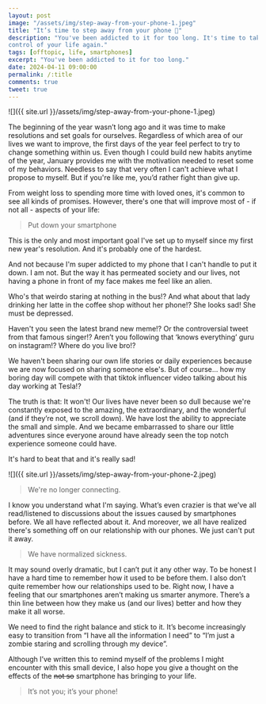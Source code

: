 ```yaml
---
layout: post
image: "/assets/img/step-away-from-your-phone-1.jpeg"
title: "It’s time to step away from your phone 📱"
description: "You've been addicted to it for too long. It's time to take the
control of your life again."
tags: [offtopic, life, smartphones]
excerpt: "You've been addicted to it for too long."
date: 2024-04-11 09:00:00
permalink: /:title
comments: true
tweet: true
---
```


![]({{ site.url }}/assets/img/step-away-from-your-phone-1.jpeg)

The beginning of the year wasn’t long ago and it was time to make resolutions and set goals for ourselves. Regardless of which area of our lives we want to improve, the first days of the year feel perfect to try to change something within us. Even though I could build new habits anytime of the year, January provides me with the motivation needed to reset some of my behaviors. Needless to say that very often I can't achieve what I propose to myself. But if you're like me, you’d rather fight than give up.

From weight loss to spending more time with loved ones, it's common to see all kinds of promises. However, there's one that will improve most of - if not all - aspects of your life:

> Put down your smartphone

This is the only and most important goal I've set up to myself since my first new year's resolution. And it's probably one of the hardest.

And not because I'm super addicted to my phone that I can't handle to put it down. I am not. But the way it has permeated society and our lives, not having a phone in front of my face makes me feel like an alien.

Who's that weirdo staring at nothing in the bus!? And what about that lady drinking her latte in the coffee shop without her phone!? She looks sad! She must be depressed.

Haven't you seen the latest brand new meme!? Or the controversial tweet from that famous singer!? Aren’t you following that ‘knows everything’ guru on instagram!? Where do you live bro!?

We haven't been sharing our own life stories or daily experiences because we are now focused on sharing someone else's. But of course... how my boring day will compete with that tiktok influencer video talking about his day working at Tesla!?

The truth is that: It won't! Our lives have never been so dull because we're constantly exposed to the amazing, the extraordinary, and the wonderful (and if they’re not, we scroll down). We have lost the ability to appreciate the small and simple. And we became embarrassed to share our little adventures since everyone around have already seen the top notch experience someone could have.

It's hard to beat that and it's really sad!

![]({{ site.url }}/assets/img/step-away-from-your-phone-2.jpeg)

> We're no longer connecting.

I know you understand what I'm saying. What’s even crazier is that we’ve all read/listened to discussions about the issues caused by smartphones before. We all have reflected about it. And moreover, we all have realized there's something off on our relationship with our phones. We just can't put it away.

> We have normalized sickness.

It may sound overly dramatic, but I can’t put it any other way. To be honest I have a hard time to remember how it used to be before them. I also don’t quite remember how our relationships used to be. Right now, I have a feeling that our smartphones aren’t making us smarter anymore. There’s a thin line between how they make us (and our lives) better and how they make it all worse.

We need to find the right balance and stick to it. It’s become increasingly easy to transition from “I have all the information I need” to “I’m just a zombie staring and scrolling through my device”.

Although I’ve written this to remind myself of the problems I might encounter with this small device, I also hope you give a thought on the effects of the ~~not so~~ smartphone has bringing to your life.

> It’s not you; it’s your phone!

